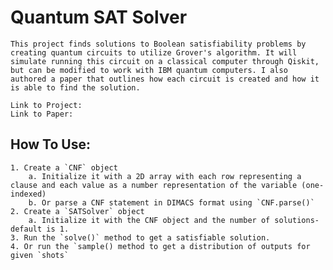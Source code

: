 # Quantum SAT Solver
    This project finds solutions to Boolean satisfiability problems by creating quantum circuits to utilize Grover's algorithm. It will simulate running this circuit on a classical computer through Qiskit, but can be modified to work with IBM quantum computers. I also authored a paper that outlines how each circuit is created and how it is able to find the solution.

    Link to Project: 
    Link to Paper:

## How To Use:
    1. Create a `CNF` object
        a. Initialize it with a 2D array with each row representing a clause and each value as a number representation of the variable (one-indexed)
        b. Or parse a CNF statement in DIMACS format using `CNF.parse()`
    2. Create a `SATSolver` object
        a. Initialize it with the CNF object and the number of solutions-default is 1.
    3. Run the `solve()` method to get a satisfiable solution.
    4. Or run the `sample() method to get a distribution of outputs for given `shots`

